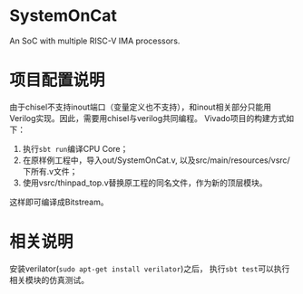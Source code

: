 # SystemOnCat
An SoC with multiple RISC-V IMA processors.

# 项目配置说明

由于chisel不支持inout端口（变量定义也不支持），和inout相关部分只能用Verilog实现。因此，需要用chisel与verilog共同编程。
Vivado项目的构建方式如下：

1. 执行`sbt run`编译CPU Core；
1. 在原样例工程中，导入out/SystemOnCat.v, 以及src/main/resources/vsrc/下所有.v文件；
1. 使用vsrc/thinpad_top.v替换原工程的同名文件，作为新的顶层模块。

这样即可编译成Bitstream。

# 相关说明

安装verilator(`sudo apt-get install verilator`)之后，
执行`sbt test`可以执行相关模块的仿真测试。